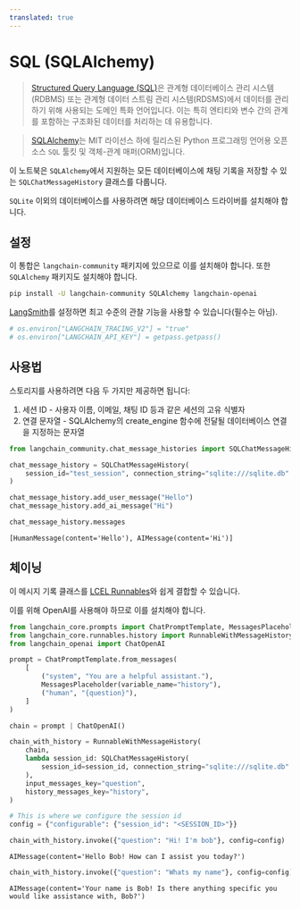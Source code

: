 ```yaml
---
translated: true
---
```


# SQL (SQLAlchemy)

>[Structured Query Language (SQL)](https://en.wikipedia.org/wiki/SQL)은 관계형 데이터베이스 관리 시스템(RDBMS) 또는 관계형 데이터 스트림 관리 시스템(RDSMS)에서 데이터를 관리하기 위해 사용되는 도메인 특화 언어입니다. 이는 특히 엔티티와 변수 간의 관계를 포함하는 구조화된 데이터를 처리하는 데 유용합니다.

>[SQLAlchemy](https://github.com/sqlalchemy/sqlalchemy)는 MIT 라이선스 하에 릴리스된 Python 프로그래밍 언어용 오픈 소스 `SQL` 툴킷 및 객체-관계 매퍼(ORM)입니다.

이 노트북은 `SQLAlchemy`에서 지원하는 모든 데이터베이스에 채팅 기록을 저장할 수 있는 `SQLChatMessageHistory` 클래스를 다룹니다.

`SQLite` 이외의 데이터베이스를 사용하려면 해당 데이터베이스 드라이버를 설치해야 합니다.

## 설정

이 통합은 `langchain-community` 패키지에 있으므로 이를 설치해야 합니다. 또한 `SQLAlchemy` 패키지도 설치해야 합니다.

```bash
pip install -U langchain-community SQLAlchemy langchain-openai
```

[LangSmith](https://smith.langchain.com/)를 설정하면 최고 수준의 관찰 기능을 사용할 수 있습니다(필수는 아님).

```python
# os.environ["LANGCHAIN_TRACING_V2"] = "true"
# os.environ["LANGCHAIN_API_KEY"] = getpass.getpass()
```

## 사용법

스토리지를 사용하려면 다음 두 가지만 제공하면 됩니다:

1. 세션 ID - 사용자 이름, 이메일, 채팅 ID 등과 같은 세션의 고유 식별자
2. 연결 문자열 - SQLAlchemy의 create_engine 함수에 전달될 데이터베이스 연결을 지정하는 문자열

```python
from langchain_community.chat_message_histories import SQLChatMessageHistory

chat_message_history = SQLChatMessageHistory(
    session_id="test_session", connection_string="sqlite:///sqlite.db"
)

chat_message_history.add_user_message("Hello")
chat_message_history.add_ai_message("Hi")
```

```python
chat_message_history.messages
```

```output
[HumanMessage(content='Hello'), AIMessage(content='Hi')]
```

## 체이닝

이 메시지 기록 클래스를 [LCEL Runnables](/docs/expression_language/how_to/message_history)와 쉽게 결합할 수 있습니다.

이를 위해 OpenAI를 사용해야 하므로 이를 설치해야 합니다.

```python
from langchain_core.prompts import ChatPromptTemplate, MessagesPlaceholder
from langchain_core.runnables.history import RunnableWithMessageHistory
from langchain_openai import ChatOpenAI
```

```python
prompt = ChatPromptTemplate.from_messages(
    [
        ("system", "You are a helpful assistant."),
        MessagesPlaceholder(variable_name="history"),
        ("human", "{question}"),
    ]
)

chain = prompt | ChatOpenAI()
```

```python
chain_with_history = RunnableWithMessageHistory(
    chain,
    lambda session_id: SQLChatMessageHistory(
        session_id=session_id, connection_string="sqlite:///sqlite.db"
    ),
    input_messages_key="question",
    history_messages_key="history",
)
```

```python
# This is where we configure the session id
config = {"configurable": {"session_id": "<SESSION_ID>"}}
```

```python
chain_with_history.invoke({"question": "Hi! I'm bob"}, config=config)
```

```output
AIMessage(content='Hello Bob! How can I assist you today?')
```

```python
chain_with_history.invoke({"question": "Whats my name"}, config=config)
```

```output
AIMessage(content='Your name is Bob! Is there anything specific you would like assistance with, Bob?')
```
